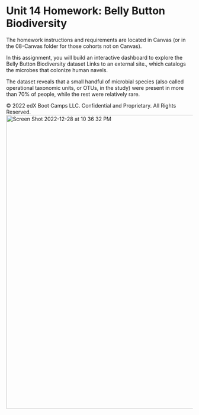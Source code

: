 # Unit 14 Homework: Belly Button Biodiversity
The homework instructions and requirements are located in Canvas (or in the 08-Canvas folder for those cohorts not on Canvas).

In this assignment, you will build an interactive dashboard to explore the Belly Button Biodiversity dataset Links to an external site., which catalogs the microbes that colonize human navels.

The dataset reveals that a small handful of microbial species (also called operational taxonomic units, or OTUs, in the study) were present in more than 70% of people, while the rest were relatively rare.

© 2022 edX Boot Camps LLC. Confidential and Proprietary. All Rights Reserved.
<img width="795" alt="Screen Shot 2022-12-28 at 10 36 32 PM" src="https://user-images.githubusercontent.com/63834828/209901386-4191292e-e133-4d56-909d-5569eb9db883.png">
